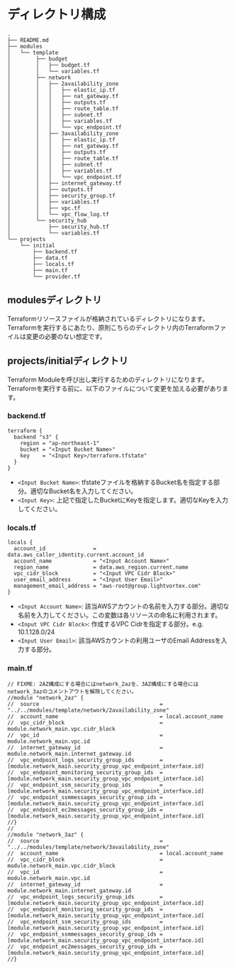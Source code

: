 # ディレクトリ構成
```
.
├── README.md
├── modules
│   └── template
│        ├── budget
│        │   ├── budget.tf
│        │   └── variables.tf
│        ├── network
│        │   ├── 2availability_zone
│        │   │   ├── elastic_ip.tf
│        │   │   ├── nat_gateway.tf
│        │   │   ├── outputs.tf
│        │   │   ├── route_table.tf
│        │   │   ├── subnet.tf
│        │   │   ├── variables.tf
│        │   │   └── vpc_endpoint.tf
│        │   ├── 3availability_zone
│        │   │   ├── elastic_ip.tf
│        │   │   ├── nat_gateway.tf
│        │   │   ├── outputs.tf
│        │   │   ├── route_table.tf
│        │   │   ├── subnet.tf
│        │   │   ├── variables.tf
│        │   │   └── vpc_endpoint.tf
│        │   ├── internet_gateway.tf
│        │   ├── outputs.tf
│        │   ├── security_group.tf
│        │   ├── variables.tf
│        │   ├── vpc.tf
│        │   └── vpc_flow_log.tf
│        └── security_hub
│            ├── security_hub.tf
│            └── variables.tf
└── projects
    └── initial
        ├── backend.tf
        ├── data.tf
        ├── locals.tf
        ├── main.tf
        └── provider.tf
```
## modulesディレクトリ
Terraformリソースファイルが格納されているディレクトリになります。Terraformを実行するにあたり、原則こちらのディレクトリ内のTerraformファイルは変更の必要のない想定です。

## projects/initialディレクトリ
Terraform Moduleを呼び出し実行するためのディレクトリになります。Terraformを実行する前に、以下のファイルについて変更を加える必要があります。
### backend.tf
```hcl
terraform {
  backend "s3" {
    region = "ap-northeast-1"
    bucket = "<Input Bucket Name>"
    key    = "<Input Key>/terraform.tfstate"
  }
}
```
- `<Input Bucket Name>`: tfstateファイルを格納するBucket名を指定する部分。適切なBucket名を入力してください。
- `<Input Key>`: 上記で指定したBucketにKeyを指定します。適切なKeyを入力してください。
### locals.tf
```hcl
locals {
  account_id               = data.aws_caller_identity.current.account_id
  account_name             = "<Input Account Name>"
  region_name              = data.aws_region.current.name
  vpc_cidr_block           = "<Input VPC Cidr Block>"
  user_email_address       = "<Input User Email>"
  management_email_address = "aws-root@group.lightvortex.com"
}
```
- `<Input Account Name>`: 該当AWSアカウントの名前を入力する部分。適切な名前を入力してください。この変数は各リソースの命名に利用されます。
- `<Input VPC Cidr Block>`: 作成するVPC Cidrを指定する部分。e.g. 10.1.128.0/24
- `<Input User Email>`: 該当AWSカウントの利用ユーザのEmail Addressを入力する部分。
### main.tf
```hcl
// FIXME: 2AZ構成にする場合にはnetwork_2azを、3AZ構成にする場合にはnetwork_3azのコメントアウトを解除してください。
//module "network_2az" {
//  source                                      = "../../modules/template/network/2availability_zone"
//  account_name                                = local.account_name
//  vpc_cidr_block                              = module.network_main.vpc.cidr_block
//  vpc_id                                      = module.network_main.vpc.id
//  internet_gateway_id                         = module.network_main.internet_gateway.id
//  vpc_endpoint_logs_security_group_ids        = [module.network_main.security_group_vpc_endpoint_interface.id]
//  vpc_endpoint_monitoring_security_group_ids  = [module.network_main.security_group_vpc_endpoint_interface.id]
//  vpc_endpoint_ssm_security_group_ids         = [module.network_main.security_group_vpc_endpoint_interface.id]
//  vpc_endpoint_ssmmessages_security_group_ids = [module.network_main.security_group_vpc_endpoint_interface.id]
//  vpc_endpoint_ec2messages_security_group_ids = [module.network_main.security_group_vpc_endpoint_interface.id]
//}
//
//module "network_3az" {
//  source                                      = "../../modules/template/network/3availability_zone"
//  account_name                                = local.account_name
//  vpc_cidr_block                              = module.network_main.vpc.cidr_block
//  vpc_id                                      = module.network_main.vpc.id
//  internet_gateway_id                         = module.network_main.internet_gateway.id
//  vpc_endpoint_logs_security_group_ids        = [module.network_main.security_group_vpc_endpoint_interface.id]
//  vpc_endpoint_monitoring_security_group_ids  = [module.network_main.security_group_vpc_endpoint_interface.id]
//  vpc_endpoint_ssm_security_group_ids         = [module.network_main.security_group_vpc_endpoint_interface.id]
//  vpc_endpoint_ssmmessages_security_group_ids = [module.network_main.security_group_vpc_endpoint_interface.id]
//  vpc_endpoint_ec2messages_security_group_ids = [module.network_main.security_group_vpc_endpoint_interface.id]
//}
```